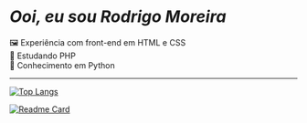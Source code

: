 # *Ooi, eu sou Rodrigo Moreira* #
<p>
&#x1F5BC; Experiência com front-end em HTML e CSS <br>
&#x1F418; Estudando PHP <br>
&#x1F40D; Conhecimento em Python <br>
 </P>
</div>

***

[![Top Langs](https://github-readme-stats.vercel.app/api/top-langs/?username=rodrigomoreiraa&size_weight=1&layout=compact&locale=pt-br&hide_border=true&card_width=400px&bg_color=DEG,0d1117,30363d&title_color=2f81f7&text_color=fff&ring_color=000&)](https://github.com/rodrigomoreiraa/github-readme-stats) 


 
 [![Readme Card](https://github-readme-stats.vercel.app/api/pin/?username=rodrigomoreiraa&repo=Camara-Links&locale=pt-br&hide_border=true&bg_color=DEG,0d1117,30363d&title_color=2f81f7&text_color=fff&icon_color=005ad8&)](https://github.com/anuraghazra/github-readme-stats)                      

